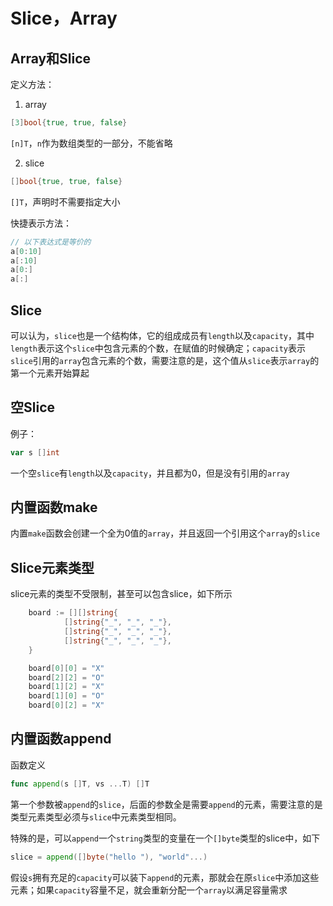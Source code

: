 # Slice，Array

## Array和Slice

定义方法：

1. array

```go
[3]bool{true, true, false}
```

`[n]T`，`n`作为数组类型的一部分，不能省略

2. slice

```go
[]bool{true, true, false}
```

`[]T`，声明时不需要指定大小

快捷表示方法：

```go
// 以下表达式是等价的
a[0:10]
a[:10]
a[0:]
a[:]
```

## Slice

可以认为，`slice`也是一个结构体，它的组成成员有`length`以及`capacity`，其中`length`表示这个`slice`中包含元素的个数，在赋值的时候确定；`capacity`表示`slice`引用的`array`包含元素的个数，需要注意的是，这个值从`slice`表示`array`的第一个元素开始算起

## 空Slice

例子：

```go
var s []int
```

一个空`slice`有`length`以及`capacity`，并且都为0，但是没有引用的`array`

## 内置函数make

内置`make`函数会创建一个全为0值的`array`，并且返回一个引用这个`array`的`slice`

## Slice元素类型

slice元素的类型不受限制，甚至可以包含slice，如下所示

```go
    board := [][]string{
            []string{"_", "_", "_"},
            []string{"_", "_", "_"},
            []string{"_", "_", "_"},
    }

	board[0][0] = "X"
	board[2][2] = "O"
	board[1][2] = "X"
	board[1][0] = "O"
	board[0][2] = "X"

```

## 内置函数append

函数定义

```go
func append(s []T, vs ...T) []T
```

第一个参数被`append`的`slice`，后面的参数全是需要`append`的元素，需要注意的是类型元素类型必须与`slice`中元素类型相同。

特殊的是，可以`append`一个`string`类型的变量在一个`[]byte`类型的slice中，如下

```go
slice = append([]byte("hello "), "world"...)
```

假设`s`拥有充足的`capacity`可以装下`append`的元素，那就会在原`slice`中添加这些元素；如果`capacity`容量不足，就会重新分配一个`array`以满足容量需求